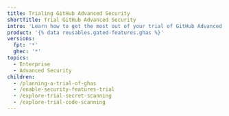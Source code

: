 ```yaml
---
title: Trialing GitHub Advanced Security
shortTitle: Trial GitHub Advanced Security
intro: 'Learn how to get the most out of your trial of GitHub Advanced Security.'
product: '{% data reusables.gated-features.ghas %}'
versions:
  fpt: '*'
  ghec: '*'
topics:
  - Enterprise
  - Advanced Security
children:
  - /planning-a-trial-of-ghas
  - /enable-security-features-trial
  - /explore-trial-secret-scanning
  - /explore-trial-code-scanning
---
```

